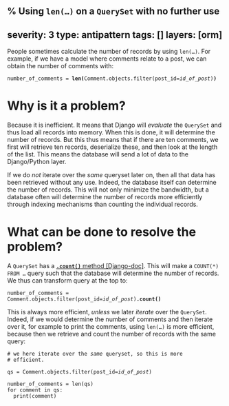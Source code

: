% Using <code>len(&hellip;)</code> on a `QuerySet` with no further use
---
severity: 3
type: antipattern
tags: []
layers: [orm]
---

People sometimes calculate the number of records by using <code>len(&hellip;)</code>.
For example, if we have a model where comments relate to a post, we can obtain
the number of comments with:

<pre class="python"><code>number_of_comments = <b>len(</b>Comment.objects.filter(post_id=<i>id_of_post</i>)<b>)</b></code></pre>

# Why is it a problem?

Because it is inefficient. It means that Django will *evaluate* the `QuerySet`
and thus load all records into memory. When this is done, it will determine the
number of records. But this thus means that if there are ten comments, we first
will retrieve ten records, deserialize these, and then look at the length of the
list. This means the database will send a lot of data to the Django/Python layer.

If we do *not* iterate over the *same* queryset later on, then all that data has
been retrieved without any use. Indeed, the database itself can determine the
number of records. This will not only minimize the bandwidth, but a database
often will determine the number of records more efficiently through indexing
mechanisms than counting the individual records.

# What can be done to resolve the problem?

A `QuerySet` has a [**`.count()`** method [Django-doc]](https://docs.djangoproject.com/en/dev/ref/models/querysets/#count).
This will make a <code>COUNT(\*) FROM &hellip;</code> query such that
the database will determine the number of records. We thus can transform query
at the top to:

<pre class="python"><code>number_of_comments = Comment.objects.filter(post_id=<i>id_of_post</i>)<b>.count()</b></code></pre>

This is always more efficient, *unless* we later *iterate* over the `QuerySet`.
Indeed, if we would determine the number of comments and then iterate over it,
for example to print the comments, using <code>len(&hellip;)</code> is more
efficient, because then we retrieve and count the number of records with the
same query:

<pre class="python"><code># we here iterate over the <i>same</i> queryset, so this is more
# efficient.

qs = Comment.objects.filter(post_id=<i>id_of_post</i>)

number_of_comments = len(qs)
for comment in qs:
  print(comment)</code></pre>
